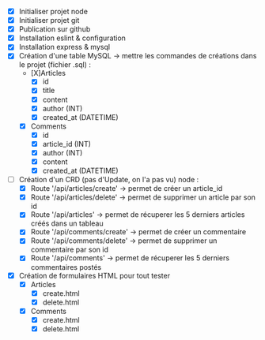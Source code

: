 - [X] Initialiser projet node
- [X] Initialiser projet git
- [X] Publication sur github
- [X] Installation eslint & configuration
- [X] Installation express & mysql
- [X] Création d'une table MySQL -> mettre les commandes de créations dans le projet (fichier .sql) :
    - [X]Articles
        - [X] id
        - [X] title
        - [X] content
        - [X] author (INT)
        - [X] created_at (DATETIME)
    - [X] Comments
        - [X] id
        - [X] article_id (INT)
        - [X] author (INT)
        - [X] content
        - [X] created_at (DATETIME)
- [ ] Création d'un CRD (pas d'Update, on l'a pas vu) node :
    - [X] Route '/api/articles/create' -> permet de créer un article_id
    - [X] Route '/api/articles/delete' -> permet de supprimer un article par son id
    - [X] Route '/api/articles' -> permet de récuperer les 5 derniers articles créés dans un tableau
    - [X] Route '/api/comments/create' -> permet de créer un commentaire
    - [X] Route '/api/comments/delete' -> permet de supprimer un commentaire par son id
    - [X] Route '/api/comments' -> permet de récuperer les 5 derniers commentaires postés
- [X] Création de formulaires HTML pour tout tester
    - [X] Articles
        - [X] create.html
        - [X] delete.html
    - [X] Comments
        - [X] create.html
        - [X] delete.html